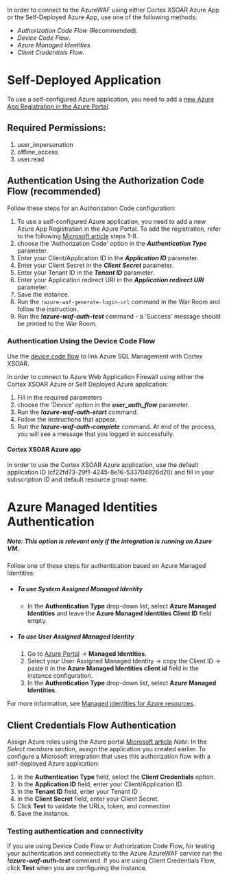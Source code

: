 In order to connect to the AzureWAF using either Cortex XSOAR Azure App or the Self-Deployed Azure App, use one of the following methods:

- *Authorization Code Flow* (Recommended).
- *Device Code Flow*.
- *Azure Managed Identities*
- *Client Credentials Flow*.
  
# Self-Deployed Application
To use a self-configured Azure application, you need to add a [new Azure App Registration in the Azure Portal](https://docs.microsoft.com/en-us/graph/auth-register-app-v2#register-a-new-application-using-the-azure-portal).

## Required Permissions:
1. user_impersonation
2. offline_access
3. user.read 

## Authentication Using the Authorization Code Flow (recommended)

Follow these steps for an Authorization Code configuration:

1. To use a self-configured Azure application, you need to add a new Azure App Registration in the Azure Portal. To add the registration, refer to the following [Microsoft article](https://docs.microsoft.com/en-us/microsoft-365/security/defender/api-create-app-web?view=o365-worldwide#create-an-app) steps 1-8.
2. choose the 'Authorization Code' option in the ***Authentication Type*** parameter.
3. Enter your Client/Application ID in the ***Application ID*** parameter. 
4. Enter your Client Secret in the ***Client Secret*** parameter.
5. Enter your Tenant ID in the ***Tenant ID*** parameter.
6. Enter your Application redirect URI in the ***Application redirect URI*** parameter.
7. Save the instance.
8. Run the `!azure-waf-generate-login-url` command in the War Room and follow the instruction.
9. Run the ***!azure-waf-auth-test*** command - a 'Success' message should be printed to the War Room.
 

### Authentication Using the Device Code Flow
Use the [device code flow](https://xsoar.pan.dev/docs/reference/articles/microsoft-integrations---authentication#device-code-flow)
to link Azure SQL Management with Cortex XSOAR.

In order to connect to Azure Web Application Firewall using either the Cortex XSOAR Azure or Self Deployed Azure application:
1. Fill in the required parameters
2. choose the 'Device' option in the ***user_auth_flow*** parameter.
4. Run the ***!azure-waf-auth-start*** command.
4. Follow the instructions that appear.
5. Run the ***!azure-waf-auth-complete*** command.
At end of the process, you will see a message that you logged in successfully.

#### Cortex XSOAR Azure app
In order to use the Cortex XSOAR Azure application, use the default application ID (cf22fd73-29f1-4245-8e16-533704926d20) and fill in your subscription ID and default resource group name.

# Azure Managed Identities Authentication
##### Note: This option is relevant only if the integration is running on Azure VM.
Follow one of these steps for authentication based on Azure Managed Identities:

- ##### To use System Assigned Managed Identity
   - In the **Authentication Type** drop-down list, select **Azure Managed Identities** and leave the **Azure Managed Identities Client ID** field empty.

- ##### To use User Assigned Managed Identity
   1. Go to [Azure Portal](https://portal.azure.com/) -> **Managed Identities**.
   2. Select your User Assigned Managed Identity -> copy the Client ID -> paste it in the **Azure Managed Identities client id** field in the instance configuration.
   3. In the **Authentication Type** drop-down list, select **Azure Managed Identities**.

For more information, see [Managed identities for Azure resources](https://learn.microsoft.com/en-us/azure/active-directory/managed-identities-azure-resources/overview).

## Client Credentials Flow Authentication

Assign Azure roles using the Azure portal [Microsoft article](https://learn.microsoft.com/en-us/azure/role-based-access-control/role-assignments-portal)
*Note:* In the *Select members* section, assign the application you created earlier.
To configure a Microsoft integration that uses this authorization flow with a self-deployed Azure application:
   1. In the **Authentication Type** field, select the **Client Credentials** option.
   2. In the **Application ID** field, enter your Client/Application ID.
   3. In the **Tenant ID** field, enter your Tenant ID .
   4. In the **Client Secret** field, enter your Client Secret.
   5. Click **Test** to validate the URLs, token, and connection
   6. Save the instance.

### Testing authentication and connectivity
If you are using Device Code Flow or Authorization Code Flow, for testing your authentication and connectivity to the Azure AzureWAF service run the ***!azure-waf-auth-test*** command.
If you are using Client Credentials Flow, click **Test** when you are configuring the instance.